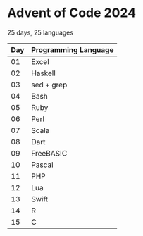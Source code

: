 # Advent of Code 2024
25 days, 25 languages


| Day | Programming Language |
|-----|----------------------|
| 01  | Excel                |
| 02  | Haskell              |
| 03  | sed + grep           |
| 04  | Bash                 |
| 05  | Ruby                 |
| 06  | Perl                 |
| 07  | Scala                |
| 08  | Dart                 |
| 09  | FreeBASIC            |
| 10  | Pascal               |
| 11  | PHP                  |
| 12  | Lua                  | 
| 13  | Swift                |
| 14  | R                    |
| 15  | C                    |
